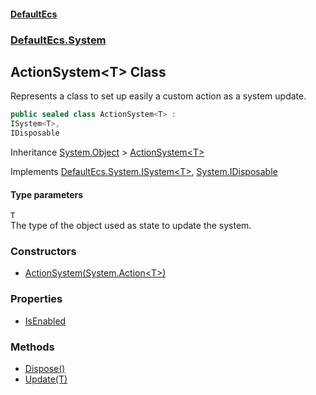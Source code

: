 #### [DefaultEcs](./index.md 'index')
### [DefaultEcs.System](./DefaultEcs-System.md 'DefaultEcs.System')
## ActionSystem&lt;T&gt; Class
Represents a class to set up easily a custom action as a system update.  
```C#
public sealed class ActionSystem<T> :
ISystem<T>,
IDisposable
```
Inheritance [System.Object](https://docs.microsoft.com/en-us/dotnet/api/System.Object 'System.Object') &gt; [ActionSystem&lt;T&gt;](./DefaultEcs-System-ActionSystem-T-.md 'DefaultEcs.System.ActionSystem&lt;T&gt;')  

Implements [DefaultEcs.System.ISystem&lt;](./DefaultEcs-System-ISystem-T-.md 'DefaultEcs.System.ISystem&lt;T&gt;')[T](#DefaultEcs-System-ActionSystem-T--T 'DefaultEcs.System.ActionSystem&lt;T&gt;.T')[&gt;](./DefaultEcs-System-ISystem-T-.md 'DefaultEcs.System.ISystem&lt;T&gt;'), [System.IDisposable](https://docs.microsoft.com/en-us/dotnet/api/System.IDisposable 'System.IDisposable')  
#### Type parameters
<a name='DefaultEcs-System-ActionSystem-T--T'></a>
`T`  
The type of the object used as state to update the system.  
  
### Constructors
- [ActionSystem(System.Action&lt;T&gt;)](./DefaultEcs-System-ActionSystem-T--ActionSystem(System-Action-T-).md 'DefaultEcs.System.ActionSystem&lt;T&gt;.ActionSystem(System.Action&lt;T&gt;)')
### Properties
- [IsEnabled](./DefaultEcs-System-ActionSystem-T--IsEnabled.md 'DefaultEcs.System.ActionSystem&lt;T&gt;.IsEnabled')
### Methods
- [Dispose()](./DefaultEcs-System-ActionSystem-T--Dispose().md 'DefaultEcs.System.ActionSystem&lt;T&gt;.Dispose()')
- [Update(T)](./DefaultEcs-System-ActionSystem-T--Update(T).md 'DefaultEcs.System.ActionSystem&lt;T&gt;.Update(T)')
